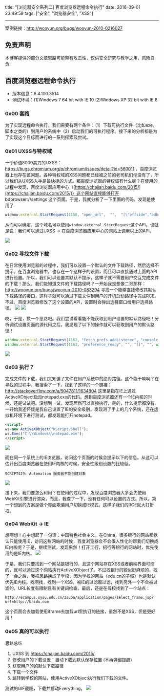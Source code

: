 title: "[浏览器安全系列二] 百度浏览器远程命令执行"
date: 2016-09-01 23:49:59
tags: ["安全", "浏览器安全", "XSS"]

---

案例链接：http://wooyun.org/bugs/wooyun-2010-0216027

## 免责声明

本博客提供的部分文章思路可能带有攻击性，仅供安全研究与教学之用，风险自负!


## 百度浏览器远程命令执行

* 版本信息：8.4.100.3514
* 测试环境：(1)Windows 7 64 bit with IE 10 (2)Windows XP 32 bit with IE 8 

### 0x00 套路

为了实现远程命令执行，我们需要有两个条件：（1）下载可执行文件（比如exe，脚本之类的）到用户的系统中（2）启动我们的可执行程序。接下来的分析都是为了实现这个目标而进行的一系列探索及尝试。

### 0x01 UXSS与特权域

一个价值8000美刀的UXSS：https://bugs.chromium.org/p/chromium/issues/detail?id=560011 ，百度浏览器上也存在该问题。各种特权域的XSS问题都已经被之前的老司机们挖没有了，所以我们从UXSS入手是最快捷的方式。那百度浏览器的特权域有什么呢？在使用的过程中发现，百度浏览器应用中心（[https://chajian.baidu.com/2015/](https://chajian.baidu.com/2015/)）这个网站直接能够打开 bdbrowser://settings 这个页面。于是，我就分析了一下里面的代码，发现是使用了
```javascript
widnow.external.StartRequest(1158, "open_url",  "",  "[\"offside","bdbrowser://settings#extension\"]")
```

从而可以确定，这个域名可以使用`window.external.StartRequest`这个API。也就是说：我们可以通过UXSS -> 在百度浏览器应用中心的网站上调用以上的API。

![](http://ww3.sinaimg.cn/large/7184df6bgw1f7eiv3ahsij21020k7qal.jpg)

### 0x02 寻找文件下载

在日常使用浏览器的过程中，我们可以设置一个默认的文件下载路径，然后选择不提示。在百度浏览器中，也存在一个这样子的设置，而且可以直接通过上面的API进行设置。所以，我们可以设置其默认不提示，这样子就不需要用户交互完成文件的下载！那么，我们能知道文件的下载路径吗？一开始我是想像二哥那样：http://wooyun.org/bugs/wooyun-2010-083294 寻找一个能够直接修改其默认下载路径的接口，这样子就可以通过下载文件到用户的开机启动路径中完成RCE。不过，百度浏览器修改了这个设置的API，设置时会弹出选择窗口给用户选择路径。
![](http://ww2.sinaimg.cn/large/7184df6bgw1f7eivrv9qwj20hy03waaa.jpg)
![](http://ww2.sinaimg.cn/large/7184df6bgw1f7eiwf8fu3j213k0ns7ap.jpg)

哎，于是，换一个思路吧。我们尝试看看能不能获取到用户设置的默认路径吧！分析调试设置页面的源代码之后，我发现了以下的操作就可以获取到用户的默认路径！

```javascript
window.external.StartRequest(1162, "fetch_prefs.addListener", "console.log", "[]", "", window);
window.external.StartRequest(1163, "preference_ready", "", "[]", "", window);
```
![](http://ww1.sinaimg.cn/large/7184df6bgw1f7eiwyv7nfj21020k77pi.jpg)

### 0x03 执行？

完成文件的下载，我们又知道了文件在用户系统中的绝对路径。这个能干嘛啊？在寻找的过程中，我搜索了一下，找到了这样的一个链接：http://stackoverflow.com/a/5047811/1634804 这里是指在IE上通过ActiveXObject启动notepad.exe的代码。想到百度浏览器还有一个IE内核的时候，还是试试吧。没想到一试，发现居然可以直接执行，是的，什么提示都没有。一开始我还怀疑是我自己设置了IE的安全级别，发现测了手上的几个系统，还在虚拟机环境下进行测试，都发现能打开notepad。
```html
<script>
ws=new ActiveXObject("WScript.Shell");
ws.Exec("C:\\Windows\\notepad.exe");
</script>
```
![](http://ww4.sinaimg.cn/large/7184df6bgw1f7eixj8ejhj20ky07gdgq.jpg)

而在同一个系统上的IE浏览器，访问这个页面的时候会提示以下的信息。从这可以估计出百度浏览器在使用IE内核的时候，安全性级别设置的比较低。
```
SCRIPT429: Automation 服务器不能创建对象
```
![](http://ww3.sinaimg.cn/large/7184df6bgw1f7eixw2fsmj20fw08375u.jpg)

接下来，我们要怎么利用？在使用的过程中，发现百度浏览器大多会先使用WebKit引擎进行渲染，而且，我查了一下，没有任何可以设置的方式。所以，第一个想到的方案是做个界面欺骗用户切换成IE模式，这样子我们的RCE就大打折扣。

### 0x04 WebKit -> IE

想啊想！心中想起了一句话：中国特色社会主义。在China，很多银行的网站都默认只能使用IE，访问这些网站的时候，百度浏览器会不会很人性化的帮我们切换成IE内核呢？于是，继续测试，发现果然！打开工行，招行等银行的网站时，优先使用的是IE内核。
![](http://ww4.sinaimg.cn/large/7184df6bgw1f7eiyi6sd4j20my04cdgl.jpg)

于是，我们只要找到一个网站是银行的，且这个网站存在XSS或者前端界面可控的，就可以通过这个网站执行ActiveXObject了。不过找银行的貌似挺麻烦的，找了一会之后，我把思路换成了学校，因为学校的网站（edu.cn的子域）也是默认优先IE内核。找啊找，找到一个XSS，被IE的过滤器过滤，找到另外一个不会被过滤的，URL长度有限制且有关键词检查。最后，还是在母校找到了一个站点：
```
http://ecampus.sysu.edu.cn/zsuoa/application/pages/select_frame.jsp?url=http://baidu.com
```
这个页面会去加载使用iframe去加载url里执订的链接，虽然不是XSS，但是更好用！

### 0x05 真的可以执行

思路总结

1. UXSS 到 https://chajian.baidu.com/2015/
2. 修改用户的下载设置：自动下载到默认保存位置 (不再弹窗提醒)
3. 获取用户的的默认下载路径
4. 下载一个文件
5. 跳转到学校的网站，使用ActiveXObject执行我们下载的文件。

测试的GIF截图，下载并启动Everything。
![](http://ww1.sinaimg.cn/large/7184df6bgw1f7eizhdpabg20t10ktal7.gif)

